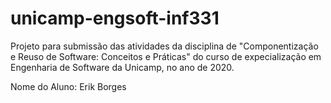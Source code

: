# unicamp-engsoft-inf331
Projeto para submissão das atividades da disciplina de "Componentização e Reuso de Software: Conceitos e Práticas" do curso de expecialização em Engenharia de Software da Unicamp, no ano de 2020.

Nome do Aluno: Erik Borges
